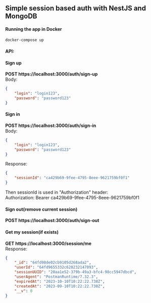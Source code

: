 ## Simple session based auth with NestJS and MongoDB

#### Running the app in Docker

```bash
docker-compose up
```

#### API:
#### Sign up
**POST https://localhost:3000/auth/sign-up**<br>
Body:
```json
{
    "login": "login123",
    "password": "password123"
}
```
#### Sign in
**POST https://localhost:3000/auth/sign-in**<br>
Body:
```json
{
    "login": "login123", 
    "password": "password123"
}
```
Response:
```json
{
    "sessionId": "ca429b69-9fee-4795-8eee-9621759bf0f1"
}
```
Then sessionId is used in "Authorization" header:<br>
Authorization: Bearer ca429b69-9fee-4795-8eee-9621759bf0f1
#### Sign out(remove current session)
**POST https://localhost:3000/auth/sign-out**

#### Get my session(if exists)
**GET https://localhost:3000/session/me**<br>
Response:
```json
{
    "_id": "64fd98de02cb9105d268ada2",
    "userId": "64fd9655332c628232147093",
    "sessionUUID": "20aa1e52-379b-49a3-bfc4-98cc5947dbcd",
    "userAgent": "PostmanRuntime/7.32.3",
    "expiredAt": "2023-10-10T10:22:22.738Z",
    "createdAt": "2023-09-10T10:22:22.738Z",
    "__v": 0
}
```

